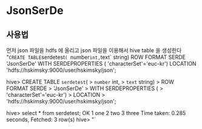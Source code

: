 # JsonSerDe

## 사용법

먼저 json 파일을 hdfs 에 올리고 json 파일을 이용해서 hive table 을 생성한다
"`
CREATE TABLE `serdetest`(
  `number` int,
  `text` string)
ROW FORMAT SERDE
  'JsonSerDe'
WITH SERDEPROPERTIES (
  'characterSet'='euc-kr')
LOCATION
  'hdfs://hskimsky:9000/user/hskimsky/json';

hive> CREATE TABLE `serdetest`(
    >   `number` int,
    >   `text` string)
    > ROW FORMAT SERDE
    >   'JsonSerDe'
    > WITH SERDEPROPERTIES (
    >   'characterSet'='euc-kr')
    > LOCATION
    >   'hdfs://hskimsky:9000/user/hskimsky/json';

hive> select * from serdetest;
OK
1	one
2	two
3	three
Time taken: 0.285 seconds, Fetched: 3 row(s)
hive>
"`
